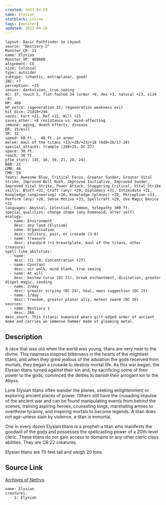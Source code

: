 ```yaml
---
created: 2023-04-28
name: Elysian
statblock: inline
tags: [monster]
updated: 2023-04-28
---
```

```statblock
layout: Basic Pathfinder 1e Layout
source: "Bestiary 2"
Monster_CR: 21
name: Elysian
Monster_XP: 409600
alignment: CG
size: Colossal
type: outsider
subtype: (chaotic, extraplanar, good)
INI: +7
perception: +33
senses: darkvision, true seeing
AC: 37, touch 5, flat-footed 34 (armor +9, dex +3, natural +23, size -8)
HP: 409
HP_extra: regeneration 15; regeneration weakness evil
hit_dice: 21d10+294
saves: Fort +21, Ref +15, Will +21
saves_other: +8 resistance vs. mind-affecting
immune: aging, death effects, disease
DR: 15/evil
SR: 32
speed: 60 ft.,  40 ft. in armor
melee: maul of the titans +33/+28/+23/+18 (6d8+28/17-20)
special_attacks: trample (2d8+25, DC 37)
space: 30 ft.
reach: 30 ft.
pf1e_stats: [45, 16, 39, 21, 28, 24]
BAB: 21
CMB: 46
CMD: 59
feats: Awesome Blow, Critical Focus, Greater Sunder, Greater Vital Strike, Improved Bull Rush, Improved Initiative, Improved Sunder, Improved Vital Strike, Power Attack, Staggering Critical, Vital Strike
skills: Bluff +31, Craft (any) +29, Diplomacy +31, Intimidate +31, Knowledge (engineering) +26, Knowledge (planes) +29, Perception +33, Perform (any) +28, Sense Motive +33, Spellcraft +29, Use Magic Device +31
languages: Abyssal, Celestial, Common, telepathy 300 ft.
special_qualities: change shape (any humanoid; alter self)
ecology:
  - name: Environment
    desc: any land (Elysium)
  - name: Organisation
    desc: solitary, pair, or crusade (3-6)
  - name: Treasure
    desc: standard (+3 breastplate, maul of the titans, other treasure)
spell-like_abilities:
  - name:
    desc: (CL 20; Concentration +27)
  - name: Constant
    desc: air walk, mind blank, true seeing
  - name: At will
    desc: bestow curse (DC 21), break enchantment, divination, greater dispel magic, sending
  - name: 3/day
    desc: greater scrying (DC 24), heal, mass suggestion (DC 23)
  - name: 1/day
    desc: freedom, greater planar ally, meteor swarm (DC 26)
sources:
  - name: Bestiary 2
    desc: 266
desc_short: This titanic humanoid wears gilt-edged armor of ancient make and carries an immense hammer made of gleaming metal.
```
## Description
A race that was old when the world was young, titans are very near to the divine. This nearness inspired bitterness in the hearts of the mightiest titans, and when they grew jealous of the adulation the gods received from mortals, they began a crusade to destroy mortal life. As this war began, the Elysian titans turned against their kin and, by sacrificing some of their power to the gods, convinced the deities to banish their arrogant kin to the Abyss.

Lone Elysian titans often wander the planes, seeking enlightenment or exploring ancient places of power. Others still have the crusading impulse of the ancient war and can be found manipulating events from behind the scenes, training aspiring heroes, counseling kings, marshaling armies to overthrow tyranny, and inspiring mortals to become legends. A titan does not age-unless slain by violence, a titan is immortal.

One in every dozen Elysian titans is a prophet-a titan who manifests the goodwill of the gods and possesses the spellcasting power of a 20th-level cleric. These titans do not gain access to domains or any other cleric class abilities. They are CR 22 creatures.

Elysian titans are 70 feet tall and weigh 20 tons.
## Source Link
[Archives of Nethys](https://aonprd.com/MonsterDisplay.aspx?ItemName=Elysian)
```encounter-table
name: Elysian
creatures:
  - 1: Elysian
```

